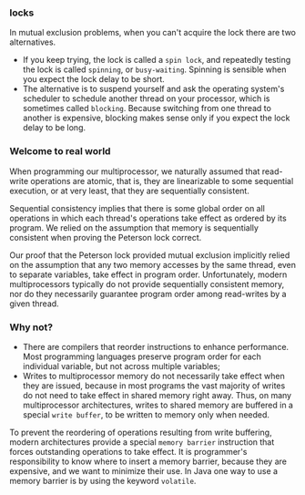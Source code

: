 ### locks

In mutual exclusion problems, when you can't acquire the lock there are two alternatives.

- If you keep trying, the lock is called a `spin lock`, and repeatedly testing the lock is called `spinning`, or `busy-waiting`. Spinning is sensible when you expect the lock delay to be short.
- The alternative is to suspend yourself and ask the operating system's scheduler to schedule another thread on your processor, which is sometimes called `blocking`. Because switching from one thread to another is expensive, blocking makes sense only if you expect the lock delay to be long.

### Welcome to real world

When programming our multiprocessor, we naturally assumed that read-write operations are atomic, that is, they are linearizable to some sequential execution, or at very least, that they are sequentially consistent.

Sequential consistency implies that there is some global order on all operations in which each thread's operations take effect as ordered by its program.  We relied on the assumption that memory is sequentially consistent when proving the Peterson lock correct.

Our proof that the Peterson lock provided mutual exclusion implicitly relied on the assumption that any two memory accesses by the same thread, even to separate variables, take effect in program order. Unfortunately, modern multiprocessors typically do not provide sequentially consistent memory, nor do they necessarily guarantee program order among read-writes by a given thread.

### Why not?

- There are compilers that reorder instructions to enhance performance. Most programming languages preserve program order for each individual variable, but not across multiple variables;
- Writes to multiprocessor memory do not necessarily take effect when they are issued, because in most programs the vast majority of writes do not need to take effect in shared memory right away. Thus, on many multiprocessor architectures, writes to shared memory are buffered in a special `write buffer`, to be written to memory only when needed.

To prevent the reordering of operations resulting from write buffering, modern architectures provide a special `memory barrier` instruction that forces outstanding operations to take effect. It is programmer's responsibility to know where to insert a memory barrier, because they are expensive, and we want to minimize their use. In Java one way to use a memory barrier is by using the keyword `volatile`.
